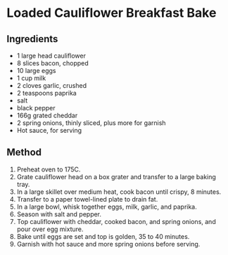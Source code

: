 # Loaded Cauliflower Breakfast Bake

## Ingredients

- 1 large head cauliflower
- 8 slices bacon, chopped
- 10 large eggs
- 1 cup milk
- 2 cloves garlic, crushed
- 2 teaspoons paprika
- salt
- black pepper
- 166g grated cheddar
- 2 spring onions, thinly sliced, plus more for garnish
- Hot sauce, for serving

## Method

1. Preheat oven to 175C.
2. Grate cauliflower head on a box grater and transfer to a large baking tray.
3. In a large skillet over medium heat, cook bacon until crispy, 8 minutes.
4. Transfer to a paper towel-lined plate to drain fat.
5. In a large bowl, whisk together eggs, milk, garlic, and paprika.
6. Season with salt and pepper.
7. Top cauliflower with cheddar, cooked bacon, and spring onions, and pour over egg mixture.
8. Bake until eggs are set and top is golden, 35 to 40 minutes.
9. Garnish with hot sauce and more spring onions before serving.
